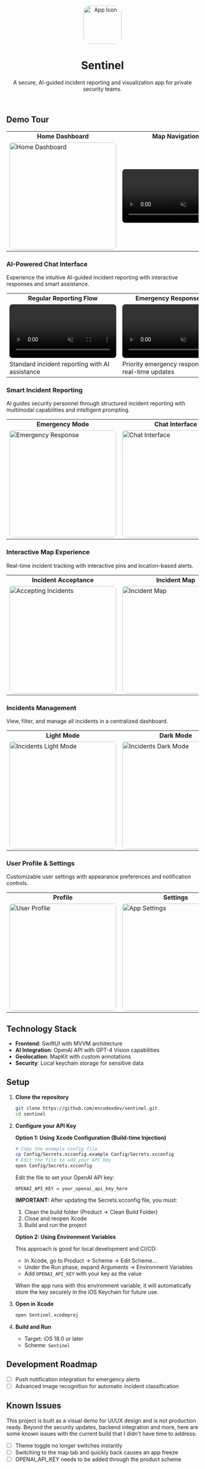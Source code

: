 <div align="center" style="padding-bottom: 16px;">
  <img src="docs/demo/app_icon.png" alt="App Icon" width="100" style="border-radius: 16px;" />
  <h1>Sentinel</h1>
  <p>A secure, AI-guided incident reporting and visualization app for private security teams.</p>
</div>

## Demo Tour

<div align="center">
  <table>
    <tr>
      <td align="center"><b>Home Dashboard</b></td>
      <td align="center"><b>Map Navigation</b></td>
    </tr>
    <tr>
      <td><img src="docs/demo/home_light.png" width="280" alt="Home Dashboard" style="border-radius: 8px;"/></td>
      <td><video src="docs/demo/map_dark_demo.mp4" width="280" autoplay loop muted style="border-radius: 8px;"></video></td>
    </tr>
  </table>
</div>

### AI-Powered Chat Interface

Experience the intuitive AI-guided incident reporting with interactive responses and smart assistance.

<div align="center">
  <table>
    <tr>
      <td align="center"><b>Regular Reporting Flow</b></td>
      <td align="center"><b>Emergency Response Flow</b></td>
    </tr>
    <tr>
      <td><video src="docs/demo/chat_regular_flow_light.MP4" width="280" autoplay loop muted style="border-radius: 8px;"></video></td>
      <td><video src="docs/demo/chat_emergency_flow_dark.MP4" width="280" autoplay loop muted style="border-radius: 8px;"></video></td>
    </tr>
    <tr>
      <td>Standard incident reporting with AI assistance</td>
      <td>Priority emergency response with real-time updates</td>
    </tr>
  </table>
</div>

### Smart Incident Reporting

AI guides security personnel through structured incident reporting with multimodal capabilities and intelligent prompting.

<div align="center">
  <table>
    <tr>
      <td align="center"><b>Emergency Mode</b></td>
      <td align="center"><b>Chat Interface</b></td>
    </tr>
    <tr>
      <td><img src="docs/demo/chat_security_emergency.png" width="280" alt="Emergency Response" style="border-radius: 8px;"/></td>
      <td><img src="docs/demo/empty_chat_dark.png" width="280" alt="Chat Interface" style="border-radius: 8px;"/></td>
    </tr>
  </table>
</div>

### Interactive Map Experience

Real-time incident tracking with interactive pins and location-based alerts.

<div align="center">
  <table>
    <tr>
      <td align="center"><b>Incident Acceptance</b></td>
      <td align="center"><b>Incident Map</b></td>
    </tr>
    <tr>
      <td><img src="docs/demo/map_accept_incident_toast.png" width="280" alt="Accepting Incidents" style="border-radius: 8px;"/></td>
      <td><img src="docs/demo/map_dark.png" width="280" alt="Incident Map" style="border-radius: 8px;"/></td>
    </tr>
  </table>
</div>

### Incidents Management

View, filter, and manage all incidents in a centralized dashboard.

<div align="center">
  <table>
    <tr>
      <td align="center"><b>Light Mode</b></td>
      <td align="center"><b>Dark Mode</b></td>
    </tr>
    <tr>
      <td><img src="docs/demo/incidents_light.png" width="280" alt="Incidents Light Mode" style="border-radius: 8px;"/></td>
      <td><img src="docs/demo/incidents_dark.png" width="280" alt="Incidents Dark Mode" style="border-radius: 8px;"/></td>
    </tr>
  </table>
</div>

### User Profile & Settings

Customizable user settings with appearance preferences and notification controls.

<div align="center">
  <table>
    <tr>
      <td align="center"><b>Profile</b></td>
      <td align="center"><b>Settings</b></td>
    </tr>
    <tr>
      <td><img src="docs/demo/profile_light.png" width="280" alt="User Profile" style="border-radius: 8px;"/></td>
      <td><img src="docs/demo/settings_dark.png" width="280" alt="App Settings" style="border-radius: 8px;"/></td>
    </tr>
  </table>
</div>

## Technology Stack

- **Frontend**: SwiftUI with MVVM architecture
- **AI Integration**: OpenAI API with GPT-4 Vision capabilities
- **Geolocation**: MapKit with custom annotations
- **Security**: Local keychain storage for sensitive data

## Setup

1. **Clone the repository**

   ```bash
   git clone https://github.com/encodexdev/sentinel.git
   cd sentinel
   ```

2. **Configure your API Key**

   **Option 1: Using Xcode Configuration (Build-time Injection)**

   ```bash
   # Copy the example config file
   cp Config/Secrets.xcconfig.example Config/Secrets.xcconfig
   # Edit the file to add your API key
   open Config/Secrets.xcconfig
   ```

   Edit the file to set your OpenAI API key:

   ```
   OPENAI_API_KEY = your_openai_api_key_here
   ```

   **IMPORTANT:** After updating the Secrets.xcconfig file, you must:

   1. Clean the build folder (Product → Clean Build Folder)
   2. Close and reopen Xcode
   3. Build and run the project

   **Option 2: Using Environment Variables**

   This approach is good for local development and CI/CD:

   - In Xcode, go to Product → Scheme → Edit Scheme...
   - Under the Run phase, expand Arguments → Environment Variables
   - Add `OPENAI_API_KEY` with your key as the value

   When the app runs with this environment variable, it will automatically store the key securely in the iOS Keychain for future use.

3. **Open in Xcode**

   ```bash
   open Sentinel.xcodeproj
   ```

4. **Build and Run**
   - Target: iOS 18.0 or later
   - Scheme: `Sentinel`

## Development Roadmap

- [ ] Push notification integration for emergency alerts
- [ ] Advanced image recognition for automatic incident classification

## Known Issues

This project is built as a visual demo for UI/UX design and is not production ready. Beyond the security updates, backend integration and more, here are some known issues with the current build that I didn't have time to address:

- [ ] Theme toggle no longer switches instantly
- [ ] Switching to the map tab and quickly back causes an app freeze
- [ ] OPENAI_API_KEY needs to be added through the product scheme
